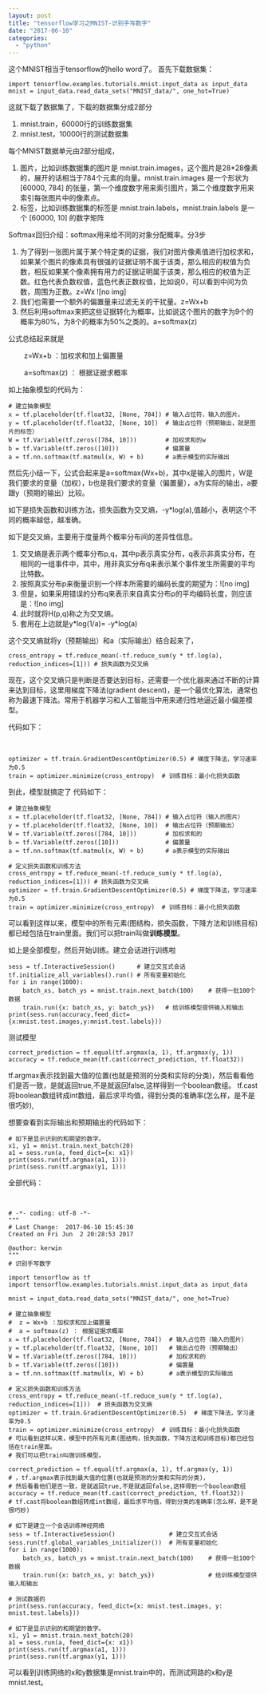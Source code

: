 ```yaml
---
layout: post
title: "tensorflow学习之MNIST-识别手写数字"
date: "2017-06-10"
categories: 
  - "python"
---
```


这个MNIST相当于tensorflow的hello word了。 首先下载数据集：

```
import tensorflow.examples.tutorials.mnist.input_data as input_data
mnist = input_data.read_data_sets("MNIST_data/", one_hot=True)

```

这就下载了数据集了，下载的数据集分成2部分

1. mnist.train，60000行的训练数据集
2. mnist.test，10000行的测试数据集

每个MNIST数据单元由2部分组成，

1. 图片，比如训练数据集的图片是 mnist.train.images，这个图片是28\*28像素的，展开的话相当于784个元素的向量。mnist.train.images 是一个形状为 \[60000, 784\] 的张量，第一个维度数字用来索引图片，第二个维度数字用来索引每张图片中的像素点。
2. 标签，比如训练数据集的标签是 mnist.train.labels，mnist.train.labels 是一个 \[60000, 10\] 的数字矩阵

Softmax回归介绍：softmax用来给不同的对象分配概率。分3步

1. 为了得到一张图片属于某个特定类的证据，我们对图片像素值进行加权求和，如果某个图片的像素具有很强的证据证明不属于该类，那么相应的权值为负数，相反如果某个像素拥有用力的证据证明属于该类，那么相应的权值为正数。红色代表负数权值，蓝色代表正数权值，比如说0，可以看到中间为负数，周围为正数。z\=Wx ![no img]
2. 我们也需要一个额外的偏置量来过滤无关的干扰量。z\=Wx+b
3. 然后利用softmax来把这些证据转化为概率，比如说这个图片的数字为9个的概率为80%，为8个的概率为50%之类的。a\=softmax(z)

公式总结起来就是

        z\=Wx+b ：加权求和加上偏置量

        a\=softmax(z) ： 根据证据求概率

如上抽象模型的代码为：

```
# 建立抽象模型
x = tf.placeholder(tf.float32, [None, 784]) # 输入占位符，输入的图片。
y = tf.placeholder(tf.float32, [None, 10])  # 输出占位符（预期输出，就是图片的标签）
W = tf.Variable(tf.zeros([784, 10]))        # 加权求和的w
b = tf.Variable(tf.zeros([10]))             # 偏置量
a = tf.nn.softmax(tf.matmul(x, W) + b)      # a表示模型的实际输出
```

然后先小结一下，公式合起来是a\=softmax(Wx+b)，其中x是输入的图片，W是我们要求的变量（加权），b也是我们要求的变量（偏置量），a为实际的输出，a要跟y（预期的输出）比较。

如下是损失函数和训练方法，损失函数为交叉熵，-y\*log(a),值越小，表明这个不同的概率越低，越准确。

如下是交叉熵，主要用于度量两个概率分布间的差异性信息。

1. 交叉熵是表示两个概率分布p,q，其中p表示真实分布，q表示非真实分布，在相同的一组事件中，其中，用非真实分布q来表示某个事件发生所需要的平均比特数。
2. 按照真实分布p来衡量识别一个样本所需要的编码长度的期望为：![no img]
3. 但是，如果采用错误的分布q来表示来自真实分布p的平均编码长度，则应该是：![no img]
4. 此时就将H(p,q)称之为交叉熵。
5. 套用在上边就是y\*log(1/a)= -y\*log(a)

这个交叉熵就将y（预期输出）和a（实际输出）结合起来了，

```
cross_entropy = tf.reduce_mean(-tf.reduce_sum(y * tf.log(a), reduction_indices=[1])) # 损失函数为交叉熵
```

现在，这个交叉熵只是判断是否要达到目标，还需要一个优化器来通过不断的计算来达到目标，这里用梯度下降法(gradient descent)，是一个最优化算法，通常也称为最速下降法。常用于机器学习和人工智能当中用来递归性地逼近最小偏差模型。

代码如下：

 

```
optimizer = tf.train.GradientDescentOptimizer(0.5) # 梯度下降法，学习速率为0.5
train = optimizer.minimize(cross_entropy)  # 训练目标：最小化损失函数

```

到此，模型就搞定了 代码如下：

```
# 建立抽象模型
x = tf.placeholder(tf.float32, [None, 784]) # 输入占位符（输入的图片）
y = tf.placeholder(tf.float32, [None, 10])  # 输出占位符（预期输出）
W = tf.Variable(tf.zeros([784, 10]))        # 加权求和的
b = tf.Variable(tf.zeros([10]))             # 偏置量
a = tf.nn.softmax(tf.matmul(x, W) + b)      # a表示模型的实际输出

# 定义损失函数和训练方法
cross_entropy = tf.reduce_mean(-tf.reduce_sum(y * tf.log(a), reduction_indices=[1])) # 损失函数为交叉熵
optimizer = tf.train.GradientDescentOptimizer(0.5) # 梯度下降法，学习速率为0.5
train = optimizer.minimize(cross_entropy)  # 训练目标：最小化损失函数

```

可以看到这样以来，模型中的所有元素(图结构，损失函数，下降方法和训练目标)都已经包括在train里面。我们可以把train叫做**训练模型**。

如上是全部模型，然后开始训练。建立会话进行训练啦

```
sess = tf.InteractiveSession()      # 建立交互式会话
tf.initialize_all_variables().run() # 所有变量初始化
for i in range(1000):
    batch_xs, batch_ys = mnist.train.next_batch(100)    # 获得一批100个数据
    train.run({x: batch_xs, y: batch_ys})   # 给训练模型提供输入和输出
print(sess.run(accuracy,feed_dict={x:mnist.test.images,y:mnist.test.labels}))

```

测试模型

```
correct_prediction = tf.equal(tf.argmax(a, 1), tf.argmax(y, 1))
accuracy = tf.reduce_mean(tf.cast(correct_prediction, tf.float32))

```

tf.argmax表示找到最大值的位置(也就是预测的分类和实际的分类)，然后看看他们是否一致，是就返回true,不是就返回false,这样得到一个boolean数组。 tf.cast将boolean数组转成int数组，最后求平均值，得到分类的准确率(怎么样，是不是很巧妙),

想要查看到实际输出和预期输出的代码如下：

```
# 如下是显示识别的和期望的数字。
x1, y1 = mnist.train.next_batch(20)
a1 = sess.run(a, feed_dict={x: x1})
print(sess.run(tf.argmax(a1, 1)))
print(sess.run(tf.argmax(y1, 1)))
```

全部代码：

 

```
# -*- coding: utf-8 -*-
"""
# Last Change:  2017-06-10 15:45:30
Created on Fri Jun  2 20:28:53 2017

@author: kerwin
"""
# 识别手写数字

import tensorflow as tf
import tensorflow.examples.tutorials.mnist.input_data as input_data

mnist = input_data.read_data_sets("MNIST_data/", one_hot=True)

# 建立抽象模型
#  z = Wx+b ：加权求和加上偏置量
#  a = softmax(z) ： 根据证据求概率
x = tf.placeholder(tf.float32, [None, 784])  # 输入占位符（输入的图片）
y = tf.placeholder(tf.float32, [None, 10])   # 输出占位符（预期输出）
W = tf.Variable(tf.zeros([784, 10]))         # 加权求和的
b = tf.Variable(tf.zeros([10]))              # 偏置量
a = tf.nn.softmax(tf.matmul(x, W) + b)       # a表示模型的实际输出

# 定义损失函数和训练方法
cross_entropy = tf.reduce_mean(-tf.reduce_sum(y * tf.log(a), reduction_indices=[1]))  # 损失函数为交叉熵
optimizer = tf.train.GradientDescentOptimizer(0.5)  # 梯度下降法，学习速率为0.5
train = optimizer.minimize(cross_entropy)  # 训练目标：最小化损失函数
# 可以看到这样以来，模型中的所有元素(图结构，损失函数，下降方法和训练目标)都已经包括在train里面。
# 我们可以把train叫做训练模型。

correct_prediction = tf.equal(tf.argmax(a, 1), tf.argmax(y, 1))
# ，tf.argmax表示找到最大值的位置(也就是预测的分类和实际的分类)，
# 然后看看他们是否一致，是就返回true,不是就返回false,这样得到一个boolean数组
accuracy = tf.reduce_mean(tf.cast(correct_prediction, tf.float32))
# tf.cast将boolean数组转成int数组，最后求平均值，得到分类的准确率(怎么样，是不是很巧妙)

# 如下是建立一个会话训练神经网络
sess = tf.InteractiveSession()               # 建立交互式会话
sess.run(tf.global_variables_initializer())  # 所有变量初始化
for i in range(1000):
    batch_xs, batch_ys = mnist.train.next_batch(100)    # 获得一批100个数据
    train.run({x: batch_xs, y: batch_ys})               # 给训练模型提供输入和输出

# 测试数据的
print(sess.run(accuracy, feed_dict={x: mnist.test.images, y: mnist.test.labels}))

# 如下是显示识别的和期望的数字。
x1, y1 = mnist.train.next_batch(20)
a1 = sess.run(a, feed_dict={x: x1})
print(sess.run(tf.argmax(a1, 1)))
print(sess.run(tf.argmax(y1, 1)))
```

可以看到训练网络的x和y数据集是mnist.train中的，而测试网路的x和y是mnist.test。
